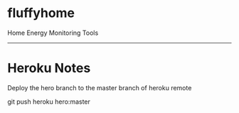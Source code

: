 fluffyhome
==========

Home Energy Monitoring Tools 




-----------
# Heroku Notes 

Deploy the hero branch to the master branch of heroku remote 

git push heroku hero:master 



